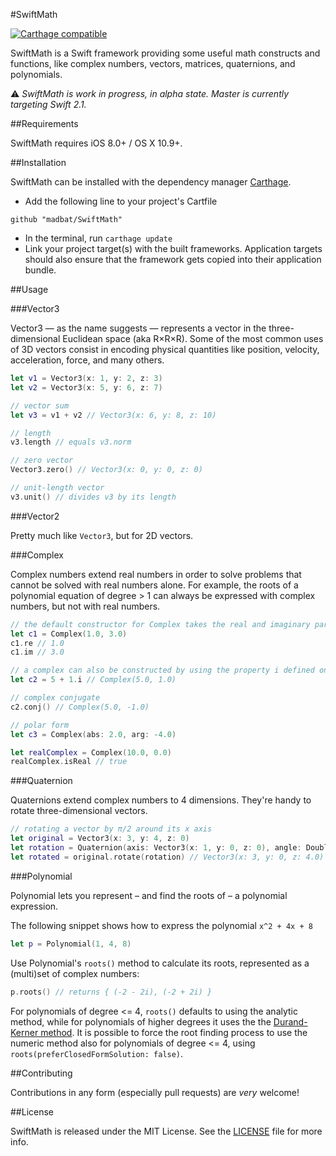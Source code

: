 #SwiftMath

[![Carthage compatible](https://img.shields.io/badge/Carthage-compatible-4BC51D.svg?style=flat)](https://github.com/Carthage/Carthage)

SwiftMath is a Swift framework providing some useful math constructs and functions, like complex numbers, vectors, matrices, quaternions, and polynomials.

:warning: *SwiftMath is work in progress, in alpha state. Master is currently targeting Swift 2.1.*

##Requirements

SwiftMath requires iOS 8.0+ / OS X 10.9+.

##Installation

SwiftMath can be installed with the dependency manager [Carthage](https://github.com/Carthage/Carthage).
*	Add the following line to your project's Cartfile
```
github "madbat/SwiftMath"
```
*	In the terminal, run `carthage update`
*	Link your project target(s) with the built frameworks. Application targets should also ensure that the framework gets copied into their application bundle.

##Usage

###Vector3

Vector3 — as the name suggests — represents a vector in the three-dimensional Euclidean space (aka R×R×R).
Some of the most common uses of 3D vectors consist in encoding physical quantities like position, velocity, acceleration, force, and many others.

```swift
let v1 = Vector3(x: 1, y: 2, z: 3)
let v2 = Vector3(x: 5, y: 6, z: 7)

// vector sum
let v3 = v1 + v2 // Vector3(x: 6, y: 8, z: 10)

// length
v3.length // equals v3.norm

// zero vector
Vector3.zero() // Vector3(x: 0, y: 0, z: 0)

// unit-length vector
v3.unit() // divides v3 by its length
```

###Vector2

Pretty much like `Vector3`, but for 2D vectors.

###Complex

Complex numbers extend real numbers in order to solve problems that cannot be solved with real numbers alone.
For example, the roots of a polynomial equation of degree > 1 can always be expressed with complex numbers, but not with real numbers.

```swift
// the default constructor for Complex takes the real and imaginary parts as parameters
let c1 = Complex(1.0, 3.0)
c1.re // 1.0
c1.im // 3.0

// a complex can also be constructed by using the property i defined on Float and Double
let c2 = 5 + 1.i // Complex(5.0, 1.0)

// complex conjugate
c2.conj() // Complex(5.0, -1.0)

// polar form
let c3 = Complex(abs: 2.0, arg: -4.0)

let realComplex = Complex(10.0, 0.0)
realComplex.isReal // true
```

###Quaternion

Quaternions extend complex numbers to 4 dimensions.
They're handy to rotate three-dimensional vectors.

```swift
// rotating a vector by π/2 around its x axis
let original = Vector3(x: 3, y: 4, z: 0)
let rotation = Quaternion(axis: Vector3(x: 1, y: 0, z: 0), angle: Double.PI/2.0)
let rotated = original.rotate(rotation) // Vector3(x: 3, y: 0, z: 4.0)
```

###Polynomial

Polynomial lets you represent – and find the roots of – a polynomial expression.

The following snippet shows how to express the polynomial `x^2 + 4x + 8`
```swift
let p = Polynomial(1, 4, 8)
```

Use Polynomial's `roots()` method to calculate its roots, represented as a (multi)set of complex numbers:
```swift
p.roots() // returns { (-2 - 2i), (-2 + 2i) }
```
For polynomials of degree <= 4, `roots()` defaults to using the analytic method, while for polynomials of higher degrees it uses the the [Durand-Kerner method](http://en.wikipedia.org/wiki/Durand%E2%80%93Kerner_method).
It is possible to force the root finding process to use the numeric method also for polynomials
of degree <= 4, using `roots(preferClosedFormSolution: false)`.

##Contributing

Contributions in any form (especially pull requests) are _very_ welcome!

##License

SwiftMath is released under the MIT License. See the [LICENSE](https://github.com/madbat/SwiftMath/blob/master/LICENSE) file for more info.
